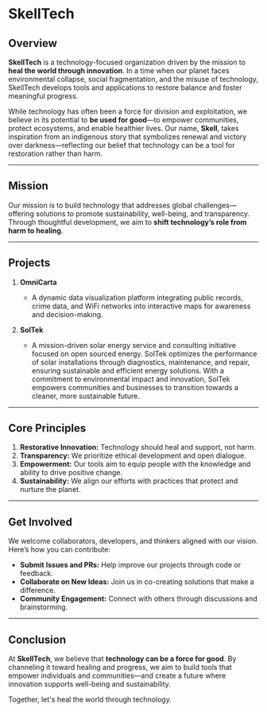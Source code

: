 # SkellTech

## Overview
**SkellTech** is a technology-focused organization driven by the mission to **heal the world through innovation**. In a time when our planet faces environmental collapse, social fragmentation, and the misuse of technology, SkellTech develops tools and applications to restore balance and foster meaningful progress.

While technology has often been a force for division and exploitation, we believe in its potential to **be used for good**—to empower communities, protect ecosystems, and enable healthier lives. Our name, **Skell**, takes inspiration from an indigenous story that symbolizes renewal and victory over darkness—reflecting our belief that technology can be a tool for restoration rather than harm.

---

## Mission
Our mission is to build technology that addresses global challenges—offering solutions to promote sustainability, well-being, and transparency. Through thoughtful development, we aim to **shift technology’s role from harm to healing**.

---

## Projects
1. **OmniCarta**  
   - A dynamic data visualization platform integrating public records, crime data, and WiFi networks into interactive maps for awareness and decision-making.

2. **SolTek**
	-	A mission-driven solar energy service and consulting initiative focused on open sourced energy. SolTek optimizes the performance of solar installations through diagnostics, maintenance, and repair, ensuring sustainable and efficient energy solutions. With a commitment to environmental impact and innovation, SolTek empowers communities and businesses to transition towards a cleaner, more sustainable future.
---

## Core Principles
1. **Restorative Innovation:** Technology should heal and support, not harm.
2. **Transparency:** We prioritize ethical development and open dialogue.
3. **Empowerment:** Our tools aim to equip people with the knowledge and ability to drive positive change.
4. **Sustainability:** We align our efforts with practices that protect and nurture the planet.

---

## Get Involved
We welcome collaborators, developers, and thinkers aligned with our vision. Here’s how you can contribute:
- **Submit Issues and PRs:** Help improve our projects through code or feedback.
- **Collaborate on New Ideas:** Join us in co-creating solutions that make a difference.
- **Community Engagement:** Connect with others through discussions and brainstorming.

---

## Conclusion
At **SkellTech**, we believe that **technology can be a force for good**. By channeling it toward healing and progress, we aim to build tools that empower individuals and communities—and create a future where innovation supports well-being and sustainability.

Together, let's heal the world through technology.
